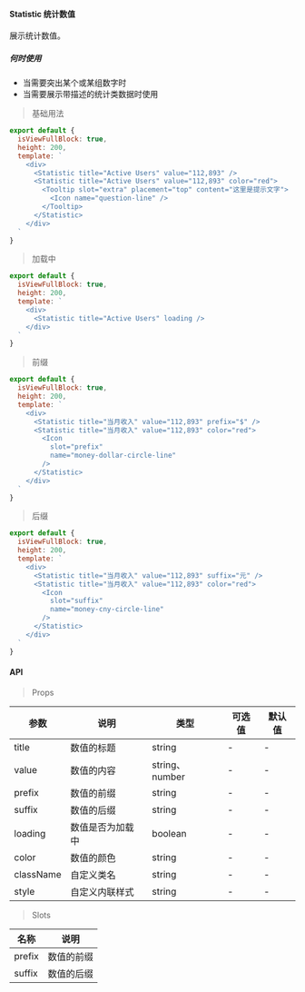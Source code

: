 #### Statistic 统计数值

展示统计数值。

##### 何时使用

* 当需要突出某个或某组数字时
* 当需要展示带描述的统计类数据时使用

> 基础用法

```js
export default {
  isViewFullBlock: true,
  height: 200,
  template: `
    <div>
      <Statistic title="Active Users" value="112,893" />
      <Statistic title="Active Users" value="112,893" color="red">
        <Tooltip slot="extra" placement="top" content="这里是提示文字">
          <Icon name="question-line" />
        </Tooltip>
      </Statistic>
    </div>
  `
}
```

> 加载中

```js
export default {
  isViewFullBlock: true,
  height: 200,
  template: `
    <div>
      <Statistic title="Active Users" loading />
    </div>
  `
}
```

> 前缀

```js
export default {
  isViewFullBlock: true,
  height: 200,
  template: `
    <div>
      <Statistic title="当月收入" value="112,893" prefix="$" />
      <Statistic title="当月收入" value="112,893" color="red">
        <Icon
          slot="prefix"
          name="money-dollar-circle-line"
        />
      </Statistic>
    </div>
  `
}
```

> 后缀

```js
export default {
  isViewFullBlock: true,
  height: 200,
  template: `
    <div>
      <Statistic title="当月收入" value="112,893" suffix="元" />
      <Statistic title="当月收入" value="112,893" color="red">
        <Icon
          slot="suffix"
          name="money-cny-circle-line"
        />
      </Statistic>
    </div>
  `
}
```


#### API

> Props

参数 | 说明 | 类型 | 可选值 | 默认值
---|---|---|---|---
title | 数值的标题 | string | - | -
value | 数值的内容 | string、number | - | -
prefix | 数值的前缀 | string | - | -
suffix | 数值的后缀 | string | - | -
loading | 数值是否为加载中 | boolean | - | -
color | 数值的颜色 | string | - | -
className | 自定义类名 | string | - | -
style | 自定义内联样式 | string | - | -

> Slots

名称 | 说明
---|---
prefix | 数值的前缀
suffix | 数值的后缀
